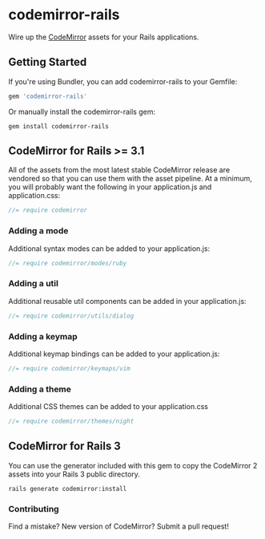 # codemirror-rails

Wire up the [CodeMirror](http://codemirror.net/) assets for your Rails
applications.

## Getting Started

If you're using Bundler, you can add codemirror-rails to your Gemfile:

```ruby
gem 'codemirror-rails'
```

Or manually install the codemirror-rails gem:

```shell
gem install codemirror-rails
```

## CodeMirror for Rails >= 3.1

All of the assets from the most latest stable CodeMirror release are vendored
so that you can use them with the asset pipeline.  At a minimum, you will
probably want the following in your application.js and application.css:

```js
//= require codemirror
```

### Adding a mode

Additional syntax modes can be added to your application.js:

```js
//= require codemirror/modes/ruby
```

### Adding a util

Additional reusable util components can be added in your application.js:

```js
//= require codemirror/utils/dialog
```

### Adding a keymap

Additional keymap bindings can be added to your application.js:

```js
//= require codemirror/keymaps/vim
```

### Adding a theme

Additional CSS themes can be added to your application.css

```js
//= require codemirror/themes/night
```

## CodeMirror for Rails 3

You can use the generator included with this gem to copy the CodeMirror 2
assets into your Rails 3 public directory.

```shell
rails generate codemirror:install
```
### Contributing

Find a mistake? New version of CodeMirror? Submit a pull request!
